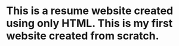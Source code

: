#  This is a resume website created using only HTML. This is my first website created from scratch.
